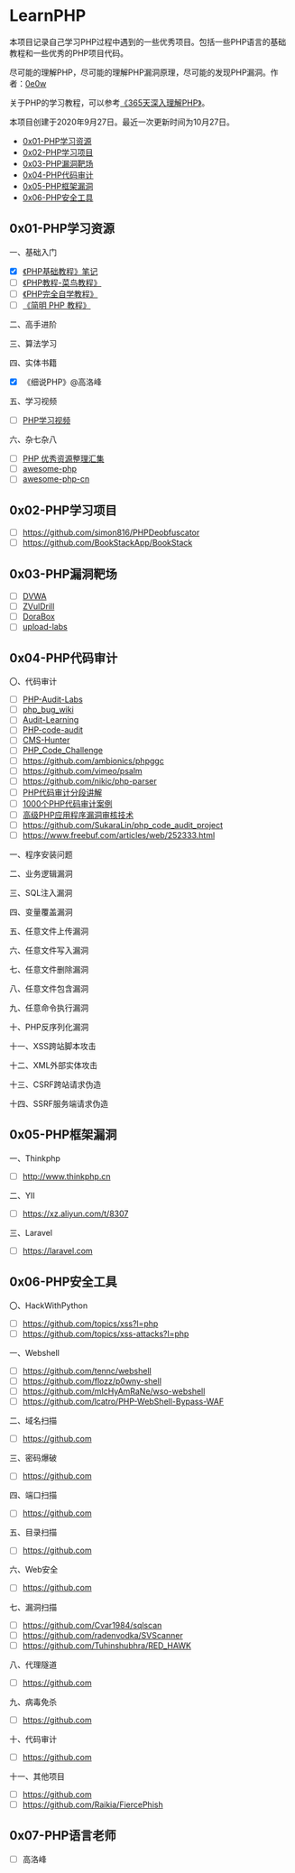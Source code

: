 # LearnPHP

本项目记录自己学习PHP过程中遇到的一些优秀项目。包括一些PHP语言的基础教程和一些优秀的PHP项目代码。

尽可能的理解PHP，尽可能的理解PHP漏洞原理，尽可能的发现PHP漏洞。作者：[0e0w](https://github.com/0e0w/LearnPHP)

关于PHP的学习教程，可以参考[《365天深入理解PHP》](https://github.com/0e0w/365PHP)。

本项目创建于2020年9月27日。最近一次更新时间为10月27日。

- [0x01-PHP学习资源](https://github.com/0e0w/LearnPHP#0x01-php%E5%AD%A6%E4%B9%A0%E8%B5%84%E6%BA%90)
- [0x02-PHP学习项目](https://github.com/0e0w/LearnPHP#0x02-php%E5%AD%A6%E4%B9%A0%E9%A1%B9%E7%9B%AE)
- [0x03-PHP漏洞靶场](https://github.com/0e0w/LearnPHP#0x03-php%E6%BC%8F%E6%B4%9E%E9%9D%B6%E5%9C%BA)
- [0x04-PHP代码审计](https://github.com/0e0w/LearnPHP#0x04-php%E4%BB%A3%E7%A0%81%E5%AE%A1%E8%AE%A1)
- [0x05-PHP框架漏洞](https://github.com/0e0w/LearnPHP#0x05-php%E6%A1%86%E6%9E%B6%E6%BC%8F%E6%B4%9E)
- [0x06-PHP安全工具](https://github.com/0e0w/LearnPHP#0x06-php%E5%AE%89%E5%85%A8%E5%B7%A5%E5%85%B7)

## 0x01-PHP学习资源

一、基础入门

- [x] [《PHP基础教程》笔记](https://github.com/daige/php)
- [ ] [《PHP教程-菜鸟教程》](https://www.runoob.com/php/php-tutorial.html)
- [ ] [《PHP完全自学教程》](https://www.php.cn/php/php-tutorial.html)
- [ ] [《简明 PHP 教程》](https://github.com/zhanbai/a-byte-of-php)

二、高手进阶

三、算法学习

四、实体书籍

- [x] 《细说PHP》@高洛峰

五、学习视频

- [ ] [PHP学习视频](https://github.com/woyard/phpmysql)

六、杂七杂八

- [ ] [PHP 优秀资源整理汇集](https://github.com/shockerli/php-awesome)
- [ ] [awesome-php](https://github.com/ziadoz/awesome-php)
- [ ] [awesome-php-cn](https://github.com/jobbole/awesome-php-cn)

## 0x02-PHP学习项目

- [ ] https://github.com/simon816/PHPDeobfuscator
- [ ] https://github.com/BookStackApp/BookStack

## 0x03-PHP漏洞靶场

- [ ] [DVWA](https://github.com/digininja/DVWA)
- [ ] [ZVulDrill](https://github.com/710leo/ZVulDrill)
- [ ] [DoraBox](https://github.com/Acmesec/DoraBox)
- [ ] [upload-labs](https://github.com/c0ny1/upload-labs)

## 0x04-PHP代码审计

〇、代码审计

- [ ] [PHP-Audit-Labs](https://github.com/hongriSec/PHP-Audit-Labs)
- [ ] [php_bug_wiki](https://github.com/aleenzz/php_bug_wiki)
- [ ] [Audit-Learning](https://github.com/jiangsir404/Audit-Learning)
- [ ] [PHP-code-audit](https://github.com/jiangsir404/PHP-code-audit)
- [ ] [CMS-Hunter](https://github.com/SecWiki/CMS-Hunter)
- [ ] [PHP_Code_Challenge](https://github.com/yaofeifly/PHP_Code_Challenge)
- [ ] https://github.com/ambionics/phpggc
- [ ] https://github.com/vimeo/psalm
- [ ] https://github.com/nikic/php-parser
- [ ] [PHP代码审计分段讲解](https://github.com/bowu678/php_bugs)
- [ ] [1000个PHP代码审计案例](https://github.com/Xyntax/1000php)
- [ ] [高级PHP应用程序漏洞审核技术](https://github.com/Jyny/pasc2at)
- [ ] https://github.com/SukaraLin/php_code_audit_project
- [ ] https://www.freebuf.com/articles/web/252333.html

一、程序安装问题

二、业务逻辑漏洞

三、SQL注入漏洞

四、变量覆盖漏洞

五、任意文件上传漏洞

六、任意文件写入漏洞

七、任意文件删除漏洞

八、任意文件包含漏洞

九、任意命令执行漏洞

十、PHP反序列化漏洞

十一、XSS跨站脚本攻击

十二、XML外部实体攻击

十三、CSRF跨站请求伪造

十四、SSRF服务端请求伪造

## 0x05-PHP框架漏洞

一、Thinkphp

- [ ] http://www.thinkphp.cn

二、YII

- [ ] https://xz.aliyun.com/t/8307

三、Laravel

- [ ] https://laravel.com

## 0x06-PHP安全工具

〇、HackWithPython

- [ ] https://github.com/topics/xss?l=php
- [ ] https://github.com/topics/xss-attacks?l=php

一、Webshell

- [ ] https://github.com/tennc/webshell
- [ ] https://github.com/flozz/p0wny-shell
- [ ] https://github.com/mIcHyAmRaNe/wso-webshell
- [ ] https://github.com/lcatro/PHP-WebShell-Bypass-WAF

二、域名扫描

- [ ] https://github.com

三、密码爆破

- [ ] https://github.com

四、端口扫描

- [ ] https://github.com

五、目录扫描

- [ ] https://github.com

六、Web安全

- [ ] https://github.com

七、漏洞扫描

- [ ] https://github.com/Cvar1984/sqlscan
- [ ] https://github.com/radenvodka/SVScanner
- [ ] https://github.com/Tuhinshubhra/RED_HAWK

八、代理隧道

- [ ] https://github.com

九、病毒免杀

- [ ] https://github.com

十、代码审计

- [ ] https://github.com

十一、其他项目

- [ ] https://github.com
- [ ] https://github.com/Raikia/FiercePhish

## 0x07-PHP语言老师

- [ ] 高洛峰